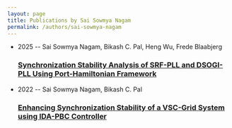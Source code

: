 ```yaml
---
layout: page
title: Publications by Sai Sowmya Nagam
permalink: /authors/sai-sowmya-nagam
---
```


<ul class="post-list">
<li><span class='post-meta'>2025 -- Sai Sowmya Nagam, Bikash C. Pal, Heng Wu, Frede Blaabjerg</span><h3><a class='post-link' href="{{ site.baseurl }}/synchronization-stability-analysis-of-srf-pll-and-dsogi-pll-using-port-hamiltonian-framework">Synchronization Stability Analysis of SRF-PLL and DSOGI-PLL Using Port-Hamiltonian Framework</a></h3></li>
<li><span class='post-meta'>2022 -- Sai Sowmya Nagam, Bikash C. Pal</span><h3><a class='post-link' href="{{ site.baseurl }}/enhancing-synchronization-stability-of-a-vsc-grid-system-using-ida-pbc-controller">Enhancing Synchronization Stability of a VSC-Grid System using IDA-PBC Controller</a></h3></li>

</ul>
